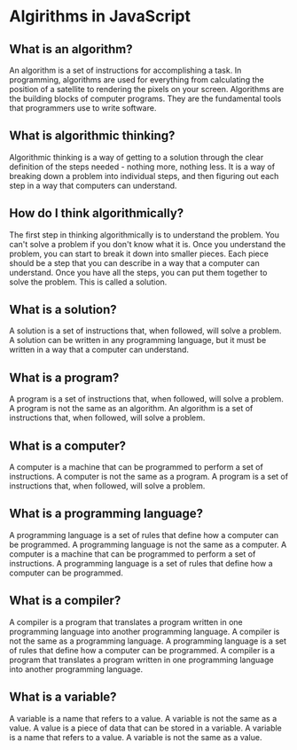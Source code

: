 # Algirithms in JavaScript

## What is an algorithm?

An algorithm is a set of instructions for accomplishing a task. In programming, algorithms are used for everything from calculating the position of a satellite to rendering the pixels on your screen. Algorithms are the building blocks of computer programs. They are the fundamental tools that programmers use to write software.

## What is algorithmic thinking?

Algorithmic thinking is a way of getting to a solution through the clear definition of the steps needed - nothing more, nothing less. It is a way of breaking down a problem into individual steps, and then figuring out each step in a way that computers can understand.

## How do I think algorithmically?

The first step in thinking algorithmically is to understand the problem. You can't solve a problem if you don't know what it is. Once you understand the problem, you can start to break it down into smaller pieces. Each piece should be a step that you can describe in a way that a computer can understand. Once you have all the steps, you can put them together to solve the problem. This is called a solution.

## What is a solution?

A solution is a set of instructions that, when followed, will solve a problem. A solution can be written in any programming language, but it must be written in a way that a computer can understand.

## What is a program?

A program is a set of instructions that, when followed, will solve a problem. A program is not the same as an algorithm. An algorithm is a set of instructions that, when followed, will solve a problem.

## What is a computer?

A computer is a machine that can be programmed to perform a set of instructions. A computer is not the same as a program. A program is a set of instructions that, when followed, will solve a problem.

## What is a programming language?

A programming language is a set of rules that define how a computer can be programmed. A programming language is not the same as a computer. A computer is a machine that can be programmed to perform a set of instructions. A programming language is a set of rules that define how a computer can be programmed.

## What is a compiler?

A compiler is a program that translates a program written in one programming language into another programming language. A compiler is not the same as a programming language. A programming language is a set of rules that define how a computer can be programmed. A compiler is a program that translates a program written in one programming language into another programming language.

## What is a variable?

A variable is a name that refers to a value. A variable is not the same as a value. A value is a piece of data that can be stored in a variable. A variable is a name that refers to a value. A variable is not the same as a value.
